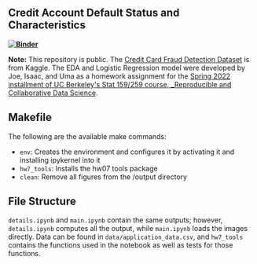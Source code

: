 ## Credit Account Default Status and Characteristics

**[![Binder](https://mybinder.org/badge_logo.svg)](https://mybinder.org/v2/gh/UCB-stat-159-s22/hw07-Group11/HEAD?labpath=main.ipynb)**

**Note:** This repository is public. The [Credit Card Fraud Detection Dataset](https://www.kaggle.com/datasets/mishra5001/credit-card?datasetId=263888&select=columns_description.csv) is from Kaggle. The EDA and Logistic Regression model were developed by Joe, Isaac, and Uma as a homework assignment for the [Spring 2022 installment of UC Berkeley's Stat 159/259 course, _Reproducible and Collaborative Data Science](https://ucb-stat-159-s22.github.io).

## Makefile
The following are the available make commands:
- `env`: Creates the environment and configures it by activating it and installing ipykernel into it
- `hw7_tools`: Installs the hw07 tools package
- `clean`: Remove all figures from the /output directory

## File Structure
`details.ipynb` and `main.ipynb` contain the same outputs; however, `details.ipynb` computes all the output, while `main.ipynb` loads the images directly. Data can be found in `data/application_data.csv`, and `hw7_tools` contains the functions used in the notebook as well as tests for those functions.